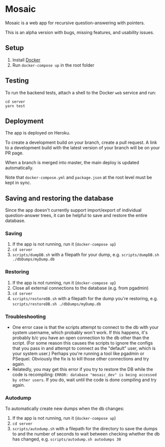 # Mosaic 

Mosaic is a web app for recursive question-answering with pointers.

This is an alpha version with bugs, missing features, and usability issues.


## Setup

1. Install [Docker](https://www.docker.com/community-edition#/download)
2. Run `docker-compose up` in the root folder


## Testing

To run the backend tests, attach a shell to the Docker `web` service and run:

```
cd server
yarn test
```


## Deployment

The app is deployed on Heroku.

To create a development build on your branch, create a pull request. A link to a development build with the latest version of your branch will be on your PR page. 

When a branch is merged into master, the main deploy is updated automatically.

Note that `docker-compose.yml` and `package.json` at the root level must be kept in sync.


## Saving and restoring the database

Since the app doesn't currently support import/export of individual question-answer trees, it can be helpful to save and restore the entire database.

### Saving

1. If the app is not running, run it (`docker-compose up`)
2. `cd server`
3. `scripts/dumpDB.sh` with a filepath for your dump, e.g. `scripts/dumpDB.sh ./dbDumps/myDump.db`

### Restoring

1. If the app is not running, run it (`docker-compose up`)
2. Close all external connections to the database (e.g. from pgadmin)
3. `cd server`
4. `scripts/restoreDB.sh` with a filepath for the dump you're restoring, e.g. `scripts/restoreDB.sh ./dbDumps/myDump.db`

### Troubleshooting

- One error case is that the scripts attempt to connect to the db with your system username, which probably won't work. If this happens, it's probably b/c you have an open connection to the db other than the script. (For some reason this causes the scripts to ignore the configs that you pass in and attempt to connect as the "default" user, which is your system user.) Perhaps you're running a tool like pgadmin or PSequel. Obviously the fix is to kill those other connections and try again.
- Relatedly, you may get this error if you try to restore the DB while the code is recompiling: `ERROR: database "mosaic_dev" is being accessed by other users`. If you do, wait until the code is done compiling and try again.

### Autodump

To automatically create new dumps when the db changes:
1. If the app is not running, run it (`docker-compose up`)
2. `cd server`
3. `scripts/autodump.sh` with a filepath for the directory to save the dumps to and the number of seconds to wait between checking whether the db has changed, e.g. `scripts/autodump.sh autodumps 30`


